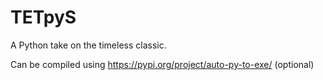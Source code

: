 # TETpyS

A Python take on the timeless classic.

Can be compiled using https://pypi.org/project/auto-py-to-exe/ (optional)
